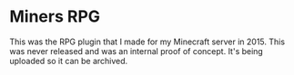 # Miners RPG

This was the RPG plugin that I made for my Minecraft server in 2015. This was never released
and was an internal proof of concept. It's being uploaded so it can be archived. 